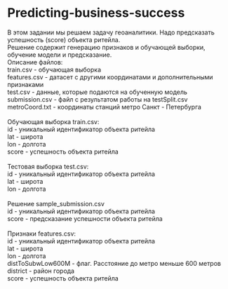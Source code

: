 # Predicting-business-success

В этом задании мы решаем задачу геоаналитики. Надо предсказать успешность (score) объекта ритейла. <br />
Решение содержит генерацию признаков и обучающей выборки, обучение модели и предсказание. <br />
Описание файлов: <br />
train.csv - обучающая выборка <br />
features.csv - датасет с другими координатами и дополнительными признаками <br />
test.csv - данные, которые подаются на обученную модель <br />
submission.csv - файл с результатом работы на testSplit.csv <br />
metroCoord.txt - координаты станций метро Санкт - Петербурга <br />
<br />
Обучающая выборка train.csv: <br />
id - уникальный идентификатор объекта ритейла <br />
lat - широта <br />
lon - долгота <br />
score - успешность объекта ритейла <br />
<br />
Тестовая выборка test.csv:<br />
id - уникальный идентификатор объекта ритейла <br />
lat - широта <br />
lon - долгота <br />
<br />
Решение sample_submission.csv <br />
id - уникальный идентификатор объекта ритейла <br />
score - предсказание успешности объекта ритейла <br />
<br />
Признаки features.csv:<br />
id - уникальный идентификатор объекта ритейла <br />
lat - широта <br />
lon - долгота <br />
distToSubwLow600M - флаг. Расстояние до метро меньше 600 метров <br />
district - район города <br />
score - успешность объекта ритейла <br />
